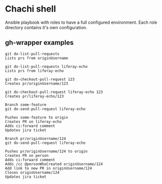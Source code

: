 # Chachi shell

Ansible playbook with roles to have a full configured environment.
Each role directory contains it's own configuration.

## gh-wrapper examples

```
git do-list-pull-requests
Lists prs from originUsername
```

```
git do-list-pull-requests liferay-echo
Lists prs from liferay-echo
```

```
git do-checkout-pull-request 123
Creates pr/originUsername/123
```

```
git do-checkout-pull-request liferay-echo 123
Creates pr/liferay-echo/123
```

```
Branch some-feature
git do-send-pull-request liferay-echo

Pushes some-feature to origin
Creates PR on liferay-echo
Adds ci:forward comment
Updates jira ticket
```

```
Branch pr/originUsername/124
git do-send-pull-request liferay-echo

Pushes pr/originUsername/124 to origin
Creates PR on person
Adds ci:forward comment
Adds /cc @personWhoCreated originUsername/124
Add link to new PR in originUsername/124
Closes originUsername/124
Updates jira ticket
```

